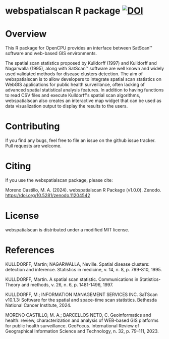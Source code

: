 # webspatialscan R package [![DOI](https://zenodo.org/badge/786540545.svg)](https://zenodo.org/doi/10.5281/zenodo.11036381)

# Overview

This R package for OpenCPU provides an interface between SatScan™ software and web-based GIS environments. 

The spatial scan statistics proposed by Kulldorff (1997) and Kulldorff and Nagarwalla (1995), along with SatScan™ software are well known and widely used validated methods for disease clusters detection. The aim of webspatialscan is to allow developers to integrate spatial scan statistics on WebGIS applications for public health surveillance, often lacking of advanced spatial statistical analysis features. In addition to having functions to read CSV files and execute Kulldorff's spatial scan algorithms, webspatialscan also creates an interactive map widget that can be used as data visualization output to display the results to the users.

# Contributing

If you find any bugs, feel free to file an issue on the github issue tracker. Pull requests are welcome.

# Citing

If you use the webspatialscan package, please cite:

Moreno Castillo, M. A. (2024). webspatialscan R Package (v1.0.0). Zenodo. https://doi.org/10.5281/zenodo.11204542

# License

webspatialscan is distributed under a modified MIT license.

# References
KULLDORFF, Martin; NAGARWALLA, Neville. Spatial disease clusters: detection and inference. Statistics in medicine, v. 14, n. 8, p. 799-810, 1995.

KULLDORFF, Martin. A spatial scan statistic. Communications in Statistics-Theory and methods, v. 26, n. 6, p. 1481-1496, 1997.

KULLDORFF, M.; INFORMATION MANAGEMENT SERVICES INC. SaTScan v10.1.3: Software for the spatial and space-time scan statistics. Bethesda National Cancer Institute, 2024.

MORENO CASTILLO, M. A.; BARCELLOS NETO, C. Geoinformatics and health: review, characterization and analysis of WEB-based GIS platforms for public health surveillance. GeoFocus. International Review of Geographical Information Science and Technology, n. 32, p. 79–111, 2023. 
